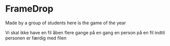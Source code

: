 # FrameDrop
Made by a group of students here is the game of the year


Vi skal ikke have en fil åben flere gange på en gang en person på en fil indtil personen er færdig med filen
